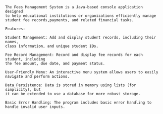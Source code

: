     The Fees Management System is a Java-based console application designed
    to help educational institutions or organizations efficiently manage 
    student fee records,payments, and related financial tasks.
    
    Features:

    Student Management: Add and display student records, including their names,
    class information, and unique student IDs.
    
    Fee Record Management: Record and display fee records for each student, including
    the fee amount, due date, and payment status.
    
    User-Friendly Menu: An interactive menu system allows users to easily navigate and perform actions.
    
    Data Persistence: Data is stored in memory using lists (for simplicity), but
    it can be extended to use a database for more robust storage.
    
    Basic Error Handling: The program includes basic error handling to handle invalid user inputs.
